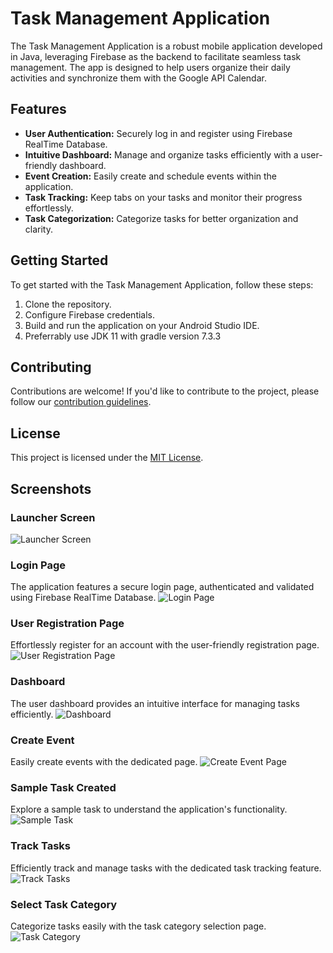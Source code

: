 # Task Management Application

The Task Management Application is a robust mobile application developed in Java, leveraging Firebase as the backend to facilitate seamless task management. The app is designed to help users organize their daily activities and synchronize them with the Google API Calendar.

## Features

- **User Authentication:** Securely log in and register using Firebase RealTime Database.
- **Intuitive Dashboard:** Manage and organize tasks efficiently with a user-friendly dashboard.
- **Event Creation:** Easily create and schedule events within the application.
- **Task Tracking:** Keep tabs on your tasks and monitor their progress effortlessly.
- **Task Categorization:** Categorize tasks for better organization and clarity.

## Getting Started

To get started with the Task Management Application, follow these steps:

1. Clone the repository.
2. Configure Firebase credentials.
3. Build and run the application on your Android Studio IDE.
4. Preferrably use JDK 11 with gradle version 7.3.3

## Contributing

Contributions are welcome! If you'd like to contribute to the project, please follow our [contribution guidelines](CONTRIBUTING.md).

## License

This project is licensed under the [MIT License](LICENSE).
## Screenshots

### Launcher Screen
![Launcher Screen](https://github.com/Dalton-47/Task-Management-Application/blob/main/Splash-Screen.jpg)

### Login Page
The application features a secure login page, authenticated and validated using Firebase RealTime Database.
![Login Page](https://github.com/Dalton-47/Task-Management-Application/blob/main/Login-Page.jpg)

### User Registration Page
Effortlessly register for an account with the user-friendly registration page.
![User Registration Page](https://github.com/Dalton-47/Task-Management-Application/blob/main/Registration-Page.jpg)

### Dashboard
The user dashboard provides an intuitive interface for managing tasks efficiently.
![Dashboard](https://github.com/Dalton-47/Task-Management-Application/blob/main/Home-Page.jpg)

### Create Event
Easily create events with the dedicated page.
![Create Event Page](https://github.com/Dalton-47/Task-Management-Application/blob/main/create_event.jpg)

### Sample Task Created
Explore a sample task to understand the application's functionality.
![Sample Task](https://github.com/Dalton-47/Task-Management-Application/blob/main/task_category_page_update.jpg)

### Track Tasks
Efficiently track and manage tasks with the dedicated task tracking feature.
![Track Tasks](https://github.com/Dalton-47/Task-Management-Application/blob/main/Track_tasks.jpg)

### Select Task Category
Categorize tasks easily with the task category selection page.
![Task Category](https://github.com/Dalton-47/Task-Management-Application/blob/main/Choose_Task_Category.jpg)


